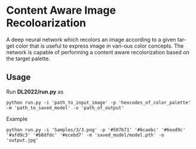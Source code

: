 
# Content Aware Image Recoloarization
A deep neural network  which recolors an image according to a given tar-
get color that is useful to express image in vari-ous color concepts. The network is capable of
performing a content aware recolorization based on the target palette. 



## Usage
Run __DL2022/run.py__ as

`python run.py -i 'path_to_input_image' -p 'hexcodes_of_color_palette' -m 'path_to_saved_model' -o 'path_of_output'`

Example

`python run.py -i 'Samples/3/3.png' -p '#507b71' '#6caebc' '#6ead9c' '#afd9c3' '#b8dfdc' '#ecebd7' -m 'saved_model/model.pth' -o 'output.jpg'`

